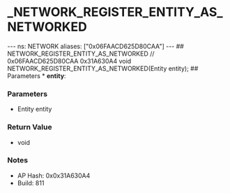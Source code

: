 # _NETWORK_REGISTER_ENTITY_AS_NETWORKED

--- ns: NETWORK aliases: ["0x06FAACD625D80CAA"] --- ## NETWORK_REGISTER_ENTITY_AS_NETWORKED  // 0x06FAACD625D80CAA 0x31A630A4 void NETWORK_REGISTER_ENTITY_AS_NETWORKED(Entity entity);   ## Parameters * **entity**:

### Parameters
* Entity entity

### Return Value
* void

### Notes
* AP Hash: 0x0x31A630A4
* Build: 811

